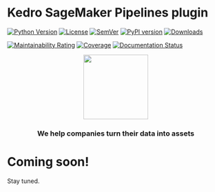 # Kedro SageMaker Pipelines plugin

[![Python Version](https://img.shields.io/pypi/pyversions/kedro-sagemaker)](https://github.com/getindata/kedro-sagemaker)
[![License](https://img.shields.io/badge/license-Apache%202.0-blue.svg)](https://opensource.org/licenses/Apache-2.0)
[![SemVer](https://img.shields.io/badge/semver-2.0.0-green)](https://semver.org/)
[![PyPI version](https://badge.fury.io/py/kedro-sagemaker.svg)](https://pypi.org/project/kedro-sagemaker/)
[![Downloads](https://pepy.tech/badge/kedro-sagemaker)](https://pepy.tech/project/kedro-sagemaker)

[![Maintainability Rating](https://sonarcloud.io/api/project_badges/measure?project=getindata_kedro-sagemaker&metric=sqale_rating)](https://sonarcloud.io/summary/new_code?id=getindata_kedro-sagemaker)
[![Coverage](https://sonarcloud.io/api/project_badges/measure?project=getindata_kedro-sagemaker&metric=coverage)](https://sonarcloud.io/summary/new_code?id=getindata_kedro-sagemaker)
[![Documentation Status](https://readthedocs.org/projects/kedro-sagemaker/badge/?version=latest)](https://kedro-sagemaker.readthedocs.io/en/latest/?badge=latest)

<p align="center">
  <a href="https://getindata.com/solutions/ml-platform-machine-learning-reliable-explainable-feature-engineering"><img height="150" src="https://getindata.com/img/logo.svg"></a>
  <h3 align="center">We help companies turn their data into assets</h3>
</p>

# Coming soon!
Stay tuned.

